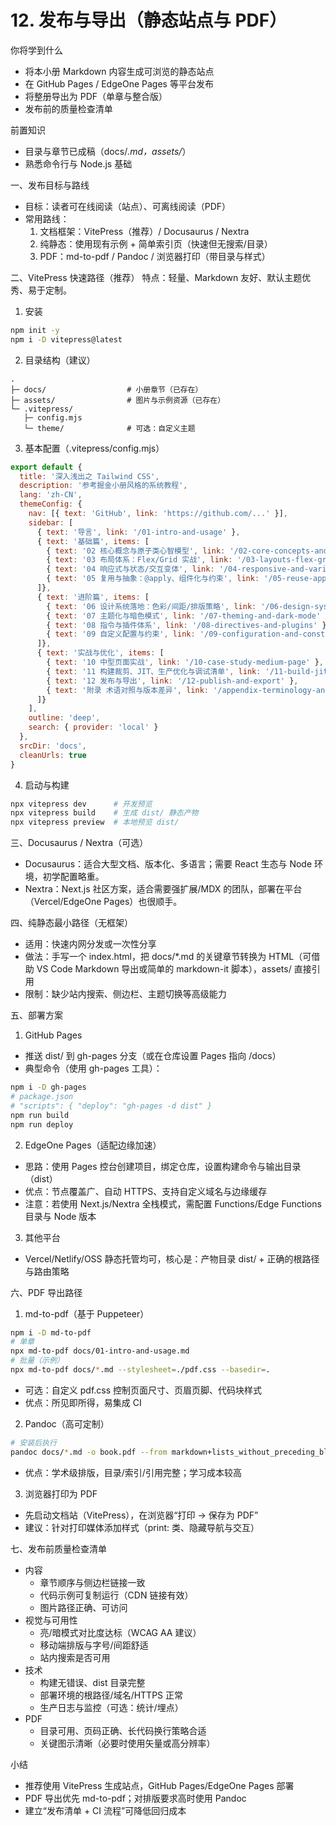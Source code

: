 # 12. 发布与导出（静态站点与 PDF）

你将学到什么
- 将本小册 Markdown 内容生成可浏览的静态站点
- 在 GitHub Pages / EdgeOne Pages 等平台发布
- 将整册导出为 PDF（单章与整合版）
- 发布前的质量检查清单

前置知识
- 目录与章节已成稿（docs/*.md，assets/*）
- 熟悉命令行与 Node.js 基础

一、发布目标与路线
- 目标：读者可在线阅读（站点）、可离线阅读（PDF）
- 常用路线：
  1) 文档框架：VitePress（推荐）/ Docusaurus / Nextra
  2) 纯静态：使用现有示例 + 简单索引页（快速但无搜索/目录）
  3) PDF：md-to-pdf / Pandoc / 浏览器打印（带目录与样式）

二、VitePress 快速路径（推荐）
特点：轻量、Markdown 友好、默认主题优秀、易于定制。

1) 安装
```bash
npm init -y
npm i -D vitepress@latest
```

2) 目录结构（建议）
```
.
├─ docs/                  # 小册章节（已存在）
├─ assets/                # 图片与示例资源（已存在）
└─ .vitepress/
   ├─ config.mjs
   └─ theme/              # 可选：自定义主题
```

3) 基本配置（.vitepress/config.mjs）
```js
export default {
  title: '深入浅出之 Tailwind CSS',
  description: '参考掘金小册风格的系统教程',
  lang: 'zh-CN',
  themeConfig: {
    nav: [{ text: 'GitHub', link: 'https://github.com/...' }],
    sidebar: [
      { text: '导言', link: '/01-intro-and-usage' },
      { text: '基础篇', items: [
        { text: '02 核心概念与原子类心智模型', link: '/02-core-concepts-and-mental-model' },
        { text: '03 布局体系：Flex/Grid 实战', link: '/03-layouts-flex-grid' },
        { text: '04 响应式与状态/交互变体', link: '/04-responsive-and-variants' },
        { text: '05 复用与抽象：@apply、组件化与约束', link: '/05-reuse-apply-components-constraints' },
      ]},
      { text: '进阶篇', items: [
        { text: '06 设计系统落地：色彩/间距/排版策略', link: '/06-design-system-colors-spacing-typography' },
        { text: '07 主题化与暗色模式', link: '/07-theming-and-dark-mode' },
        { text: '08 指令与插件体系', link: '/08-directives-and-plugins' },
        { text: '09 自定义配置与约束', link: '/09-configuration-and-constraints' },
      ]},
      { text: '实战与优化', items: [
        { text: '10 中型页面实战', link: '/10-case-study-medium-page' },
        { text: '11 构建裁剪、JIT、生产优化与调试清单', link: '/11-build-jit-optimization-and-debugging' },
        { text: '12 发布与导出', link: '/12-publish-and-export' },
        { text: '附录 术语对照与版本差异', link: '/appendix-terminology-and-version-diffs' },
      ]}
    ],
    outline: 'deep',
    search: { provider: 'local' }
  },
  srcDir: 'docs',
  cleanUrls: true
}
```

4) 启动与构建
```bash
npx vitepress dev      # 开发预览
npx vitepress build    # 生成 dist/ 静态产物
npx vitepress preview  # 本地预览 dist/
```

三、Docusaurus / Nextra（可选）
- Docusaurus：适合大型文档、版本化、多语言；需要 React 生态与 Node 环境，初学配置略重。
- Nextra：Next.js 社区方案，适合需要强扩展/MDX 的团队，部署在平台（Vercel/EdgeOne Pages）也很顺手。

四、纯静态最小路径（无框架）
- 适用：快速内网分发或一次性分享
- 做法：手写一个 index.html，把 docs/*.md 的关键章节转换为 HTML（可借助 VS Code Markdown 导出或简单的 markdown-it 脚本），assets/ 直接引用
- 限制：缺少站内搜索、侧边栏、主题切换等高级能力

五、部署方案
1) GitHub Pages
- 推送 dist/ 到 gh-pages 分支（或在仓库设置 Pages 指向 /docs）
- 典型命令（使用 gh-pages 工具）：
```bash
npm i -D gh-pages
# package.json
# "scripts": { "deploy": "gh-pages -d dist" }
npm run build
npm run deploy
```

2) EdgeOne Pages（适配边缘加速）
- 思路：使用 Pages 控台创建项目，绑定仓库，设置构建命令与输出目录（dist）
- 优点：节点覆盖广、自动 HTTPS、支持自定义域名与边缘缓存
- 注意：若使用 Next.js/Nextra 全栈模式，需配置 Functions/Edge Functions 目录与 Node 版本

3) 其他平台
- Vercel/Netlify/OSS 静态托管均可，核心是：产物目录 dist/ + 正确的根路径与路由策略

六、PDF 导出路径
1) md-to-pdf（基于 Puppeteer）
```bash
npm i -D md-to-pdf
# 单章
npx md-to-pdf docs/01-intro-and-usage.md
# 批量（示例）
npx md-to-pdf docs/*.md --stylesheet=./pdf.css --basedir=.
```
- 可选：自定义 pdf.css 控制页面尺寸、页眉页脚、代码块样式
- 优点：所见即所得，易集成 CI

2) Pandoc（高可定制）
```bash
# 安装后执行
pandoc docs/*.md -o book.pdf --from markdown+lists_without_preceding_blankline --pdf-engine=xelatex -V CJKmainfont="Noto Serif CJK SC"
```
- 优点：学术级排版，目录/索引/引用完整；学习成本较高

3) 浏览器打印为 PDF
- 先启动文档站（VitePress），在浏览器“打印 → 保存为 PDF”
- 建议：针对打印媒体添加样式（print: 类、隐藏导航与交互）

七、发布前质量检查清单
- 内容
  - 章节顺序与侧边栏链接一致
  - 代码示例可复制运行（CDN 链接有效）
  - 图片路径正确、可访问
- 视觉与可用性
  - 亮/暗模式对比度达标（WCAG AA 建议）
  - 移动端排版与字号/间距舒适
  - 站内搜索是否可用
- 技术
  - 构建无错误、dist 目录完整
  - 部署环境的根路径/域名/HTTPS 正常
  - 生产日志与监控（可选：统计/埋点）
- PDF
  - 目录可用、页码正确、长代码换行策略合适
  - 关键图示清晰（必要时使用矢量或高分辨率）

小结
- 推荐使用 VitePress 生成站点，GitHub Pages/EdgeOne Pages 部署
- PDF 导出优先 md-to-pdf；对排版要求高时使用 Pandoc
- 建立“发布清单 + CI 流程”可降低回归成本
